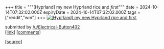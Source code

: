 +++
title = """[Hyprland] my new Hyprland rice and *first*"""
date = 2024-10-14T07:32:02.000Z
expiryDate = 2024-10-14T07:32:02.000Z
tags = ["reddit","wm"]
+++
[![[Hyprland] my new Hyprland rice and *first*](https://preview.redd.it/i4uv2vqucoud1.png?width=640&crop=smart&auto=webp&s=e8910a0d5a4053f613cc1cb2ebe8db8f0534f3f7 "[Hyprland] my new Hyprland rice and *first*")](https://www.reddit.com/r/unixporn/comments/1g3ag1f/hyprland_my_new_hyprland_rice_and_first/)

submitted by [/u/Electrical-Button402](https://www.reddit.com/user/Electrical-Button402)  
[\[link\]](https://i.redd.it/i4uv2vqucoud1.png) [\[comments\]](https://www.reddit.com/r/unixporn/comments/1g3ag1f/hyprland_my_new_hyprland_rice_and_first/)

[[source]](https://www.reddit.com/r/unixporn/comments/1g3ag1f/hyprland_my_new_hyprland_rice_and_first/)
